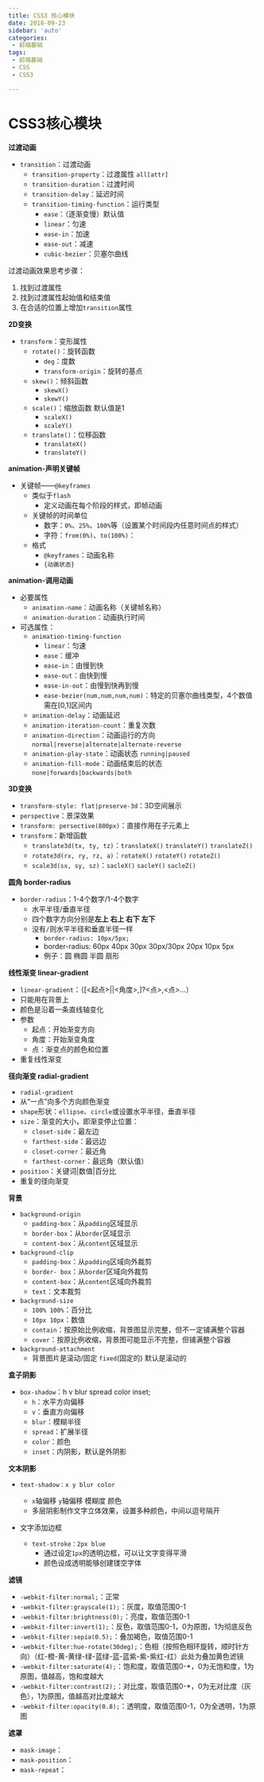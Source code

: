 ```yaml
---
title: CSS3 核心模块
date: 2018-09-23
sidebar: 'auto'
categories:
 - 前端基础
tags:
 - 前端基础
 - CSS
 - CSS3

---
```

# CSS3核心模块

**过渡动画**

- `transition`：过渡动画
  - `transition-property`：过渡属性 `all[attr]`
  - `transition-duration`：过渡时间
  - `transition-delay`：延迟时间
  - `transition-timing-function`：运行类型
    - `ease`：（逐渐变慢）默认值
    - `linear`：匀速
    - `ease-in`：加速
    - `ease-out`：减速
    - `cubic-bezier`：贝塞尔曲线

过渡动画效果思考步骤：

1. 找到过渡属性
2. 找到过渡属性起始值和结束值
3. 在合适的位置上增加`transition`属性

**2D变换**

- `transform`：变形属性
  - `rotate()`：旋转函数
    - `deg`：度数
    - `transform-origin`：旋转的基点
  - `skew()`：倾斜函数
    - `skewX()`
    - `skewY()`
  - `scale()`：缩放函数 默认值是1
    - `scaleX()`
    - `scaleY()`
  - `translate()`：位移函数
    - `translateX()`
    - `translateY()`

**animation-声明关键帧**

- 关键帧——`@keyframes`
  - 类似于`flash`
    - 定义动画在每个阶段的样式，即帧动画
  - 关键帧的时间单位
    - 数字：`0%`、`25%`、`100%`等（设置某个时间段内任意时间点的样式）
    - 字符：`from(0%)`、`to(100%)`：
  - 格式
    - `@keyframes`：动画名称
    - `{动画状态}`

**animation-调用动画**

- 必要属性
  - `animation-name`：动画名称（关键帧名称）
  - `animation-duration`：动画执行时间
- 可选属性：
  - `animation-timing-function`
    - `linear`：匀速
    - `ease`：缓冲
    - `ease-in`：由慢到快
    - `ease-out`：由快到慢
    - `ease-in-out`：由慢到快再到慢
    - `ease-bezier(num,num,num,num)`：特定的贝塞尔曲线类型，4个数值需在[0,1]区间内
  - `animation-delay`：动画延迟
  - `animation-iteration-count`：重复次数
  - `animation-direction`：动画运行的方向 `normal|reverse|alternate|alternate-reverse`
  - `animation-play-state`：动画状态 `running|paused`
  - `animation-fill-mode`：动画结束后的状态 `none|forwards|backwards|both`

**3D变换**

- `transform-style: flat|preserve-3d`：3D空间展示
- `perspective`：景深效果
- `transform: persective(800px)`：直接作用在子元素上
- `transform`：新增函数
  - `translate3d(tx, ty, tz)`：`translateX()` `translateY()` `translateZ()`
  - `rotate3d(rx, ry, rz, a)`：`rotateX()` `rotateY()` `rotateZ()`
  - `scale3d(sx, sy, sz)`：`sacleX()` `sacleY()` `sacleZ()`

**圆角 border-radius**

- `border-radius`：1-4个数字/1-4个数字
  - 水平半径/垂直半径
  - 四个数字方向分别是**左上 右上 右下 左下**
  - 没有`/`则水平半径和垂直半径一样
    - `border-radius: 10px/5px;`
    - border-radius: 60px 40px 30px 30px/30px 20px 10px 5px
    - 例子：圆 椭圆 半圆 扇形

**线性渐变 linear-gradient**

- `linear-gradient`：（[<起点>||<角度>,]?<点>,<点>...）
- 只能用在背景上
- 颜色是沿着一条直线轴变化
- 参数
  - 起点：开始渐变方向
  - 角度：开始渐变角度
  - 点：渐变点的颜色和位置
- 重复线性渐变

**径向渐变 radial-gradient**

- `radial-gradient`
- 从“一点”向多个方向颜色渐变
- `shape`形状：`ellipse`、`circle`或设置水平半径，垂直半径
- `size`：渐变的大小，即渐变停止位置：
  - `closet-side`：最左边
  - `farthest-side`：最远边
  - `closet-corner`：最近角
  - `farthest-corner`：最远角（默认值）
- `position`：关键词|数值|百分比
- 重复的径向渐变

**背景**

- `background-origin`
  - `padding-box`：从`padding`区域显示
  - `border-box`：从`border`区域显示
  - `content-box`：从`content`区域显示
- `background-clip`
  - `padding-box`：从`padding`区域向外裁剪
  - `border- box`：从`border`区域向外裁剪
  - `content-box`：从`content`区域向外裁剪
  - `text`：文本裁剪
- `background-size`
  - `100% 100%`：百分比
  - `10px 10px`：数值
  - `contain`：按原始比例收缩，背景图显示完整，但不一定铺满整个容器
  - `cover`：按原比例收缩，背景图可能显示不完整，但铺满整个容器
- `background-attachment`
  - 背景图片是滚动/固定 `fixed`(固定的) 默认是滚动的

**盒子阴影**

- `box-shadow`：h v blur spread color inset;
  - `h`：水平方向偏移
  - `v`：垂直方向偏移
  - `blur`：模糊半径
  - `spread`：扩展半径
  - `color`：颜色
  - `inset`：内阴影，默认是外阴影

**文本阴影**

- `text-shadow：x y blur color`
  - `x`轴偏移 `y`轴偏移 模糊度 颜色
  - 多层阴影制作文字立体效果，设置多种颜色，中间以逗号隔开

- 文字添加边框
  - `text-stroke：2px blue`
    - 通过设定`1px`的透明边框，可以让文字变得平滑
    - 颜色设成透明能够创建镂空字体

**滤镜**

- `-webkit-filter:normal;`：正常
- `-webkit-filter:grayscale(1);`：灰度，取值范围0-1
- `-webkit-filter:brightness(0);`：亮度，取值范围0-1
- `-webkit-filter:invert(1);`：反色，取值范围0-1，0为原图，1为彻底反色
- `-webkit-filter:sepia(0.5);`：叠加褐色，取值范围0-1
- `-webkit-filter:hue-rotate(30deg);`：色相（按照色相环旋转，顺时针方向）（红-橙-黄-黄绿-绿-蓝绿-蓝-蓝紫-紫-紫红-红）此处为叠加黄色滤镜
- `-webkit-filter:saturate(4);`：饱和度，取值范围0-*，0为无饱和度，1为原图，值越高，饱和度越大
- `-webkit-filter:contrast(2);`：对比度，取值范围0-*，0为无对比度（灰色），1为原图，值越高对比度越大
- `-webkit-filter:opacity(0.8);`：透明度，取值范围0-1，0为全透明，1为原图

**遮罩**

- `mask-image`：
- `mask-position`：
- `mask-repeat`：
